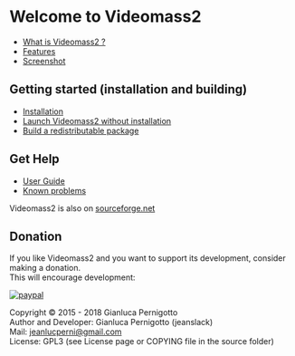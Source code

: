 # Welcome to Videomass2

* [What is Videomass2 ?](about.md)
* [Features](features.md)
* [Screenshot](screenshot.md)

## Getting started (installation and building)

* [Installation](installation.md)
* [Launch Videomass2 without installation](execute_sources.md)
* [Build a redistributable package](building_package.md)

## Get Help
* [User Guide](videomass2_use.md)
* [Known problems](known_problems.md)

Videomass2 is also on [sourceforge.net](https://sourceforge.net/projects/videomass2/)

## Donation   

If you like Videomass2 and you want to support its development, consider making a donation.    
This will encourage development:   

[![paypal](https://www.paypalobjects.com/en_US/i/btn/btn_donateCC_LG.gif)](https://www.paypal.com/cgi-bin/webscr?cmd=_s-xclick&hosted_button_id=UKYM7S5U542SJ)

Copyright © 2015 - 2018 Gianluca Pernigotto   
Author and Developer: Gianluca Pernigotto (jeanslack)  
Mail: <jeanlucperni@gmail.com>   
License: GPL3 (see License page or COPYING file in the source folder)


